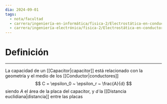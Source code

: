 ```yaml
---
dia: 2024-09-01
tags:
  - nota/facultad
  - carrera/ingeniería-en-informática/fisica-2/Electrostática-en-conductores-y-dieléctricos
  - carrera/ingeniería-electrónica/fisica-2/Electrostática-en-conductores-y-dieléctricos
---
```

# Definición
---
La capacidad de un [[Capacitor|capacitor]] está relacionado con la geometría y el medio de los [[Conductor|conductores]] $$ C = \epsilon_0 ~ \epsilon_r ~ \frac{A}{d} $$ siendo $A$ el área de la placa del capacitor, y $d$ la [[Distancia euclidiana|distancia]] entre las placas